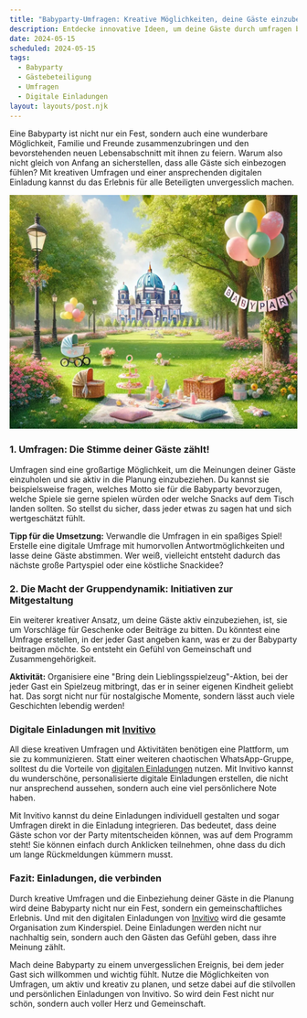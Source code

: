 ```yaml
---
title: "Babyparty-Umfragen: Kreative Möglichkeiten, deine Gäste einzubeziehen"
description: Entdecke innovative Ideen, um deine Gäste durch umfragen bei der Babyparty einzubinden und wie digitale Einladungen von Invitivo das Ganze noch persönlicher machen.
date: 2024-05-15
scheduled: 2024-05-15
tags:
  - Babyparty
  - Gästebeteiligung
  - Umfragen
  - Digitale Einladungen
layout: layouts/post.njk
---
```


Eine Babyparty ist nicht nur ein Fest, sondern auch eine wunderbare Möglichkeit, Familie und Freunde zusammenzubringen und den bevorstehenden neuen Lebensabschnitt mit ihnen zu feiern. Warum also nicht gleich von Anfang an sicherstellen, dass alle Gäste sich einbezogen fühlen? Mit kreativen Umfragen und einer ansprechenden digitalen Einladung kannst du das Erlebnis für alle Beteiligten unvergesslich machen.

![Babyparty-Umfragen](/img/picnic-park.webp)

### 1. **Umfragen: Die Stimme deiner Gäste zählt!**

Umfragen sind eine großartige Möglichkeit, um die Meinungen deiner Gäste einzuholen und sie aktiv in die Planung einzubeziehen. Du kannst sie beispielsweise fragen, welches Motto sie für die Babyparty bevorzugen, welche Spiele sie gerne spielen würden oder welche Snacks auf dem Tisch landen sollten. So stellst du sicher, dass jeder etwas zu sagen hat und sich wertgeschätzt fühlt.

**Tipp für die Umsetzung:** Verwandle die Umfragen in ein spaßiges Spiel! Erstelle eine digitale Umfrage mit humorvollen Antwortmöglichkeiten und lasse deine Gäste abstimmen. Wer weiß, vielleicht entsteht dadurch das nächste große Partyspiel oder eine köstliche Snackidee?

### 2. **Die Macht der Gruppendynamik: Initiativen zur Mitgestaltung**

Ein weiterer kreativer Ansatz, um deine Gäste aktiv einzubeziehen, ist, sie um Vorschläge für Geschenke oder Beiträge zu bitten. Du könntest eine Umfrage erstellen, in der jeder Gast angeben kann, was er zu der Babyparty beitragen möchte. So entsteht ein Gefühl von Gemeinschaft und Zusammengehörigkeit.

**Aktivität:** Organisiere eine "Bring dein Lieblingsspielzeug"-Aktion, bei der jeder Gast ein Spielzeug mitbringt, das er in seiner eigenen Kindheit geliebt hat. Das sorgt nicht nur für nostalgische Momente, sondern lässt auch viele Geschichten lebendig werden!

### **Digitale Einladungen mit [Invitivo](https://invitivo.com/create)**

All diese kreativen Umfragen und Aktivitäten benötigen eine Plattform, um sie zu kommunizieren. Statt einer weiteren chaotischen WhatsApp-Gruppe, solltest du die Vorteile von [digitalen Einladungen](https://invitivo.com/) nutzen. Mit Invitivo kannst du wunderschöne, personalisierte digitale Einladungen erstellen, die nicht nur ansprechend aussehen, sondern auch eine viel persönlichere Note haben.

Mit Invitivo kannst du deine Einladungen individuell gestalten und sogar Umfragen direkt in die Einladung integrieren. Das bedeutet, dass deine Gäste schon vor der Party mitentscheiden können, was auf dem Programm steht! Sie können einfach durch Anklicken teilnehmen, ohne dass du dich um lange Rückmeldungen kümmern musst.

### **Fazit: Einladungen, die verbinden**

Durch kreative Umfragen und die Einbeziehung deiner Gäste in die Planung wird deine Babyparty nicht nur ein Fest, sondern ein gemeinschaftliches Erlebnis. Und mit den digitalen Einladungen von [Invitivo](https://invitivo.com) wird die gesamte Organisation zum Kinderspiel. Deine Einladungen werden nicht nur nachhaltig sein, sondern auch den Gästen das Gefühl geben, dass ihre Meinung zählt.

Mach deine Babyparty zu einem unvergesslichen Ereignis, bei dem jeder Gast sich willkommen und wichtig fühlt. Nutze die Möglichkeiten von Umfragen, um aktiv und kreativ zu planen, und setze dabei auf die stilvollen und persönlichen Einladungen von Invitivo. So wird dein Fest nicht nur schön, sondern auch voller Herz und Gemeinschaft.
